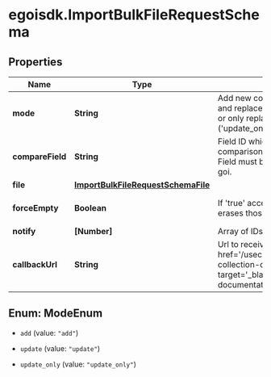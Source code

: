 # egoisdk.ImportBulkFileRequestSchema

## Properties

Name | Type | Description | Notes
------------ | ------------- | ------------- | -------------
**mode** | **String** | Add new contacts only (&#39;add&#39;), add and replace existing ones (&#39;update&#39;) or only replace existing ones (&#39;update_only&#39;) | 
**compareField** | **String** | Field ID which will be mapped for comparison to prevent duplicates. Field must be set as unique in E-goi. | 
**file** | [**ImportBulkFileRequestSchemaFile**](ImportBulkFileRequestSchemaFile.md) |  | 
**forceEmpty** | **Boolean** | If &#39;true&#39; accepts empty values and erases those fields | [optional] [default to false]
**notify** | **[Number]** | Array of IDs of the users to notify | [optional] 
**callbackUrl** | **String** | Url to receive the report &lt;a href&#x3D;&#39;/usecases/callbacks/#import-collection-of-contacts&#39; target&#x3D;&#39;_blank&#39;&gt;[Go to callback documentation]&lt;/a&gt; | [optional] 



## Enum: ModeEnum


* `add` (value: `"add"`)

* `update` (value: `"update"`)

* `update_only` (value: `"update_only"`)




